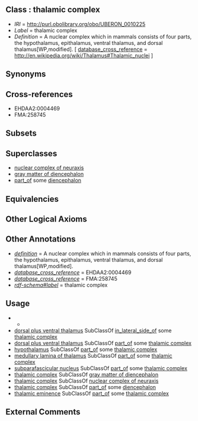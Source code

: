 
## Class : thalamic complex

 * *IRI* = http://purl.obolibrary.org/obo/UBERON_0010225
 * *Label* = thalamic complex
 * *Definition* = A nuclear complex which in mammals consists of four parts, the hypothalamus, epithalamus, ventral thalamus, and dorsal thalamus[WP,modified]. [ [database_cross_reference](../../ef/oboInOwl#hasDbXref.md) = http://en.wikipedia.org/wiki/Thalamus#Thalamic_nuclei ]

## Synonyms


## Cross-references

 * EHDAA2:0004469
 * FMA:258745

## Subsets


## Superclasses

 * [nuclear complex of neuraxis](../../UBERON/45/UBERON_0007245.md)
 * [gray matter of diencephalon](../../UBERON/69/UBERON_0019269.md)
 * [part_of](../../BFO/50/BFO_0000050.md) some [diencephalon](../../UBERON/94/UBERON_0001894.md)

## Equivalencies


## Other Logical Axioms


## Other Annotations

 * *[definition](../../IAO/15/IAO_0000115.md)* = A nuclear complex which in mammals consists of four parts, the hypothalamus, epithalamus, ventral thalamus, and dorsal thalamus[WP,modified].
 * *[database_cross_reference](../../ef/oboInOwl#hasDbXref.md)* = EHDAA2:0004469
 * *[database_cross_reference](../../ef/oboInOwl#hasDbXref.md)* = FMA:258745
 * *[rdf-schema#label](../../el/rdf-schema#label.md)* = thalamic complex

## Usage

 * -
 * [dorsal plus ventral thalamus](../../UBERON/97/UBERON_0001897.md) SubClassOf [in_lateral_side_of](../../BSPO/26/BSPO_0000126.md) some [thalamic complex](../../UBERON/25/UBERON_0010225.md)
 * [dorsal plus ventral thalamus](../../UBERON/97/UBERON_0001897.md) SubClassOf [part_of](../../BFO/50/BFO_0000050.md) some [thalamic complex](../../UBERON/25/UBERON_0010225.md)
 * [hypothalamus](../../UBERON/98/UBERON_0001898.md) SubClassOf [part_of](../../BFO/50/BFO_0000050.md) some [thalamic complex](../../UBERON/25/UBERON_0010225.md)
 * [medullary lamina of thalamus](../../UBERON/33/UBERON_0014533.md) SubClassOf [part_of](../../BFO/50/BFO_0000050.md) some [thalamic complex](../../UBERON/25/UBERON_0010225.md)
 * [subparafascicular nucleus](../../UBERON/41/UBERON_0016641.md) SubClassOf [part_of](../../BFO/50/BFO_0000050.md) some [thalamic complex](../../UBERON/25/UBERON_0010225.md)
 * [thalamic complex](../../UBERON/25/UBERON_0010225.md) SubClassOf [gray matter of diencephalon](../../UBERON/69/UBERON_0019269.md)
 * [thalamic complex](../../UBERON/25/UBERON_0010225.md) SubClassOf [nuclear complex of neuraxis](../../UBERON/45/UBERON_0007245.md)
 * [thalamic complex](../../UBERON/25/UBERON_0010225.md) SubClassOf [part_of](../../BFO/50/BFO_0000050.md) some [diencephalon](../../UBERON/94/UBERON_0001894.md)
 * [thalamic eminence](../../UBERON/12/UBERON_0014912.md) SubClassOf [part_of](../../BFO/50/BFO_0000050.md) some [thalamic complex](../../UBERON/25/UBERON_0010225.md)

## External Comments

